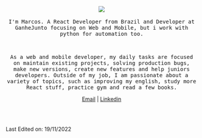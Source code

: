 <p align="center">
  <img src="https://img.icons8.com/color/26/000000/github-2.png"/>
  <br><br>
  <samp>
    I'm Marcos. A React Developer from Brazil and Developer at GanheJunto focusing on Web and Mobile, but i work with python for automation too.
  </samp>
</p>
  
  </br>
  
<p align="center">
  <samp>
  As a web and mobile developer, my daily tasks are focused on maintain existing projects, solving production bugs, make new versions, create new features and help juniors developers. Outside of my job, I am passionate about a variety of topics, such as improving my english, study more React stuff, practice gym and read a few books.
 <samp>
</p>

<p align="center">
<a href="mailto:markusuuuu@gmail.com">Email</a> | <a href="https://www.linkedin.com/in/marcos-willian-977311188/">Linkedin</a>
</p>

<br/>
<br/>

Last Edited on: 19/11/2022
